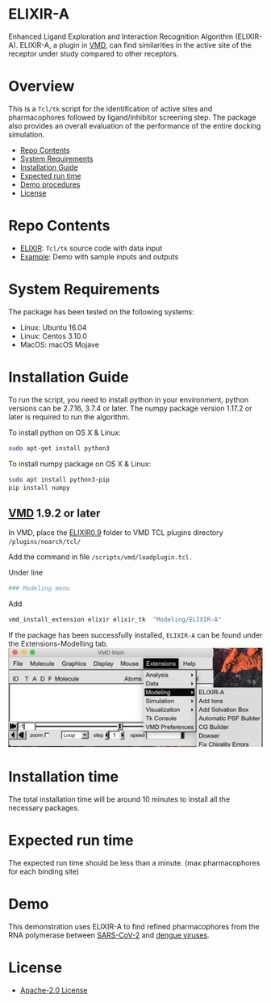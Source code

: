 # ELIXIR-A
Enhanced Ligand Exploration and Interaction Recognition Algorithm (ELIXIR-A). ELIXIR-A, a plugin in [VMD](https://www.ks.uiuc.edu/Research/vmd/), can find similarities in the active site of the receptor under study compared to other receptors. 

# Overview
This is a  `Tcl/tk` script for the identification of active sites and pharmacophores followed by ligand/inhibitor screening step. The package also provides an overall evaluation of the performance of the entire docking simulation.

- [Repo Contents](#Repo-Contents)
- [System Requirements](#System-requirements)
- [Installation Guide](#Installation-Guide)
- [Expected run time](#Expected-run-time)
- [Demo procedures](#Demo)
- [License](#license)

# Repo Contents

- [ELIXIR](./ELIXIR0.9/): `Tcl/tk` source code with data input
- [Example](./Example/): Demo with sample inputs and outputs

# System Requirements
The package has been tested on the following systems:

- Linux:  Ubuntu 16.04  
- Linux:  Centos 3.10.0
- MacOS:  macOS Mojave

# Installation Guide
To run the script, you need to install python in your environment, python versions can be 2.7.16, 3.7.4 or later. The numpy package version 1.17.2 or later is required to run the algorithm. 

To install python on OS X & Linux:

```sh
sudo apt-get install python3
```

To install numpy package on OS X & Linux:

```sh
sudo apt install python3-pip
pip install numpy
```

## [VMD](https://www.ks.uiuc.edu/Research/vmd/)  1.9.2 or later
In VMD, place the [ELIXIR0.9](./ELIXIR0.9/) folder to VMD TCL plugins directory ```/plugins/noarch/tcl/```

Add the command in file ```/scripts/vmd/loadplugin.tcl.```

Under  line 
```sh
### Modeling menu 
```
Add 
```sh
vmd_install_extension elixir elixir_tk  "Modeling/ELIXIR-A"
```

If the package has been successfully installed, ```ELIXIR-A``` can be found under the Extensions-Modelling tab.
![Figure1](./Example/figures/fig1.png)

# Installation time
The total installation time will be around 10 minutes to install all the necessary packages.

# Expected run time
The expected run time should be less than a minute. (max pharmacophores for each binding site)

# Demo
This demonstration uses ELIXIR-A to find refined pharmacophores from the RNA polymerase between [SARS-CoV-2](https://www.rcsb.org/structure/7BW4) and [dengue viruses](https://www.rcsb.org/structure/6IZX).

# License
+ [Apache-2.0 License](./LICENSE)
